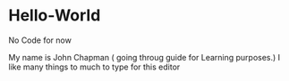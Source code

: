 # Hello-World
No Code for now



My name is John Chapman ( going throug guide for Learning purposes.)
I like many things to much to type for this editor
